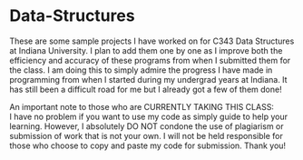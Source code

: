 # Data-Structures

These are some sample projects I have worked on for C343 Data Structures at Indiana University.  I plan to add them one by one as I improve both the efficiency and accuracy of these programs from when I submitted them for the class.  I am doing this to simply admire the progress I have made in programming from when I started during my undergrad years at Indiana.  It has still been a difficult road for me but I already got a few of them done!

An important note to those who are CURRENTLY TAKING THIS CLASS:<br/>
I have no problem if you want to use my code as simply guide to help your learning.  However, I absolutely DO NOT condone the use of plagiarism or submission of work that is not your own.  I will not be held responsible for those who choose to copy and paste my code for submission.  Thank you!

